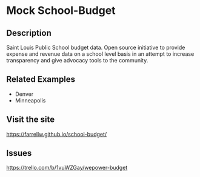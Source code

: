 # Mock School-Budget

## Description
Saint Louis Public School budget data. Open source initiative to provide expense and revenue data on a school level basis in an attempt to increase transparency and give advocacy tools to the community.

## Related Examples
- Denver
- Minneapolis

## Visit the site
https://farrellw.github.io/school-budget/

## Issues
https://trello.com/b/1vuWZGay/wepower-budget

